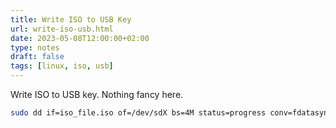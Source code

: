 ```yaml
---
title: Write ISO to USB Key
url: write-iso-usb.html
date: 2023-05-08T12:00:00+02:00
type: notes
draft: false
tags: [linux, iso, usb]
---
```


Write ISO to USB key. Nothing fancy here.

```sh
sudo dd if=iso_file.iso of=/dev/sdX bs=4M status=progress conv=fdatasync
```



